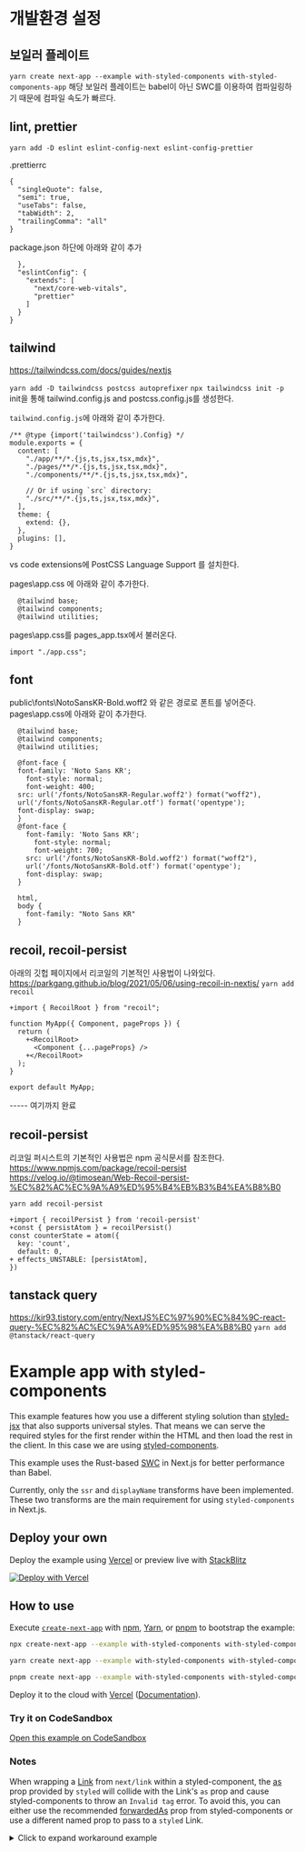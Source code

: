 # 개발환경 설정

## 보일러 플레이트

`yarn create next-app --example with-styled-components with-styled-components-app`
해당 보일러 플레이트는 babel이 아닌 SWC를 이용하여 컴파일링하기 때문에 컴파일 속도가 빠르다.

## lint, prettier

`yarn add -D eslint eslint-config-next eslint-config-prettier`

.prettierrc

```
{
  "singleQuote": false,
  "semi": true,
  "useTabs": false,
  "tabWidth": 2,
  "trailingComma": "all"
}
```

package.json 하단에 아래와 같이 추가

```
  },
  "eslintConfig": {
    "extends": [
      "next/core-web-vitals",
      "prettier"
    ]
  }
}
```

## tailwind

https://tailwindcss.com/docs/guides/nextjs

`yarn add -D tailwindcss postcss autoprefixer`
`npx tailwindcss init -p`
init을 통해 tailwind.config.js and postcss.config.js를 생성한다.

`tailwind.config.js`에 아래와 같이 추가한다.

```
/** @type {import('tailwindcss').Config} */
module.exports = {
  content: [
    "./app/**/*.{js,ts,jsx,tsx,mdx}",
    "./pages/**/*.{js,ts,jsx,tsx,mdx}",
    "./components/**/*.{js,ts,jsx,tsx,mdx}",

    // Or if using `src` directory:
    "./src/**/*.{js,ts,jsx,tsx,mdx}",
  ],
  theme: {
    extend: {},
  },
  plugins: [],
}
```

vs code extensions에 PostCSS Language Support 를 설치한다.

pages\app.css 에 아래와 같이 추가한다.

```
  @tailwind base;
  @tailwind components;
  @tailwind utilities;
```

pages\app.css를 pages_app.tsx에서 불러온다.

```
import "./app.css";
```

## font

public\fonts\NotoSansKR-Bold.woff2 와 같은 경로로 폰트를 넣어준다.
pages\app.css에 아래와 같이 추가한다.

```
  @tailwind base;
  @tailwind components;
  @tailwind utilities;

  @font-face {
  font-family: 'Noto Sans KR';
    font-style: normal;
    font-weight: 400;
  src: url('/fonts/NotoSansKR-Regular.woff2') format("woff2"),
  url('/fonts/NotoSansKR-Regular.otf') format('opentype');
  font-display: swap;
  }
  @font-face {
    font-family: 'Noto Sans KR';
      font-style: normal;
      font-weight: 700;
    src: url('/fonts/NotoSansKR-Bold.woff2') format("woff2"),
    url('/fonts/NotoSansKR-Bold.otf') format('opentype');
    font-display: swap;
  }

  html,
  body {
    font-family: "Noto Sans KR"
  }
```

## recoil, recoil-persist

아래의 깃헙 페이지에서 리코일의 기본적인 사용법이 나와있다.
https://parkgang.github.io/blog/2021/05/06/using-recoil-in-nextjs/
`yarn add recoil`

```
+import { RecoilRoot } from "recoil";

function MyApp({ Component, pageProps }) {
  return (
    +<RecoilRoot>
      <Component {...pageProps} />
    +</RecoilRoot>
  );
}

export default MyApp;
```

----- 여기까지 완료

## recoil-persist

리코일 퍼시스트의 기본적인 사용법은 npm 공식문서를 참조한다.
https://www.npmjs.com/package/recoil-persist
https://velog.io/@timosean/Web-Recoil-persist-%EC%82%AC%EC%9A%A9%ED%95%B4%EB%B3%B4%EA%B8%B0

`yarn add recoil-persist`

```
+import { recoilPersist } from 'recoil-persist'
+const { persistAtom } = recoilPersist()
const counterState = atom({
  key: 'count',
  default: 0,
+ effects_UNSTABLE: [persistAtom],
})
```

## tanstack query

https://kir93.tistory.com/entry/NextJS%EC%97%90%EC%84%9C-react-query-%EC%82%AC%EC%9A%A9%ED%95%98%EA%B8%B0
`yarn add @tanstack/react-query`

# Example app with styled-components

This example features how you use a different styling solution than [styled-jsx](https://github.com/vercel/styled-jsx) that also supports universal styles. That means we can serve the required styles for the first render within the HTML and then load the rest in the client. In this case we are using [styled-components](https://github.com/styled-components/styled-components).

This example uses the Rust-based [SWC](https://nextjs.org/docs/advanced-features/compiler#styled-components) in Next.js for better performance than Babel.

Currently, only the `ssr` and `displayName` transforms have been implemented. These two transforms are the main requirement for using `styled-components` in Next.js.

## Deploy your own

Deploy the example using [Vercel](https://vercel.com?utm_source=github&utm_medium=readme&utm_campaign=next-example) or preview live with [StackBlitz](https://stackblitz.com/github/vercel/next.js/tree/canary/examples/with-styled-components)

[![Deploy with Vercel](https://vercel.com/button)](https://vercel.com/new/git/external?repository-url=https://github.com/vercel/next.js/tree/canary/examples/with-styled-components&project-name=with-styled-components&repository-name=with-styled-components)

## How to use

Execute [`create-next-app`](https://github.com/vercel/next.js/tree/canary/packages/create-next-app) with [npm](https://docs.npmjs.com/cli/init), [Yarn](https://yarnpkg.com/lang/en/docs/cli/create/), or [pnpm](https://pnpm.io) to bootstrap the example:

```bash
npx create-next-app --example with-styled-components with-styled-components-app
```

```bash
yarn create next-app --example with-styled-components with-styled-components-app
```

```bash
pnpm create next-app --example with-styled-components with-styled-components-app
```

Deploy it to the cloud with [Vercel](https://vercel.com/new?utm_source=github&utm_medium=readme&utm_campaign=next-example) ([Documentation](https://nextjs.org/docs/deployment)).

### Try it on CodeSandbox

[Open this example on CodeSandbox](https://codesandbox.io/s/github/vercel/next.js/tree/canary/examples/with-styled-components)

### Notes

When wrapping a [Link](https://nextjs.org/docs/api-reference/next/link) from `next/link` within a styled-component, the [as](https://styled-components.com/docs/api#as-polymorphic-prop) prop provided by `styled` will collide with the Link's `as` prop and cause styled-components to throw an `Invalid tag` error. To avoid this, you can either use the recommended [forwardedAs](https://styled-components.com/docs/api#forwardedas-prop) prop from styled-components or use a different named prop to pass to a `styled` Link.

<details>
<summary>Click to expand workaround example</summary>
<br />

**components/StyledLink.js**

```javascript
import Link from "next/link";
import styled from "styled-components";

const StyledLink = ({ as, children, className, href }) => (
  <Link href={href} as={as} passHref>
    <a className={className}>{children}</a>
  </Link>
);

export default styled(StyledLink)`
  color: #0075e0;
  text-decoration: none;
  transition: all 0.2s ease-in-out;

  &:hover {
    color: #40a9ff;
  }

  &:focus {
    color: #40a9ff;
    outline: none;
    border: 0;
  }
`;
```

**pages/index.js**

```javascript
import StyledLink from "../components/StyledLink";

export default () => (
  <StyledLink href="/post/[pid]" forwardedAs="/post/abc">
    First post
  </StyledLink>
);
```

</details>
